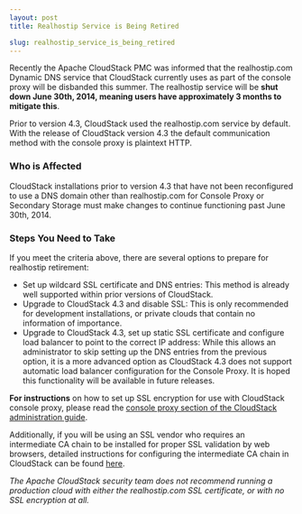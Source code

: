 ```yaml
---
layout: post
title: Realhostip Service is Being Retired

slug: realhostip_service_is_being_retired
---
```

<p>Recently the Apache CloudStack PMC was informed that the realhostip.com Dynamic DNS service that CloudStack currently uses as part of the console proxy will be disbanded this summer.  The realhostip service will be <b>shut down June 30th, 2014, meaning users have approximately 3 months to mitigate this</b>.</p>

<p>Prior to version 4.3, CloudStack used the realhostip.com service by default. With the release of CloudStack version 4.3 the default communication method with the console proxy is plaintext HTTP.</p>

<h3>Who is Affected</h3>
<p>CloudStack installations prior to version 4.3 that have not been reconfigured to use a DNS domain other than realhostip.com for Console Proxy or Secondary Storage must make changes to continue functioning past June 30th, 2014.</p>

<h3>Steps You Need to Take</h3>
<p>If you meet the criteria above, there are several options to prepare for realhostip retirement:</p>
<ul>
  <li> Set up wildcard SSL certificate and DNS entries: This method is already well supported within prior versions of CloudStack.</li>
  <li> Upgrade to CloudStack 4.3 and disable SSL: This is only recommended for development installations, or private clouds that contain no information of importance.</li>
  <li> Upgrade to CloudStack 4.3, set up static SSL certificate and configure load balancer to point to the correct IP address: While this allows an administrator to skip setting up the DNS entries from the previous option, it is a more advanced option as CloudStack 4.3 does not support automatic load balancer configuration for the Console Proxy. It is hoped this functionality will be available in future releases.</li>
</ul>

<p><b>For instructions</b> on how to set up SSL encryption for use with CloudStack console proxy, please read the <a href="http://docs.cloudstack.apache.org/projects/cloudstack-administration/en/latest/systemvm.html#console-proxy">console proxy section of the CloudStack administration guide</a>.</p>

<p>Additionally, if you will be using an SSL vendor who requires an intermediate CA chain to be installed for proper SSL validation by web browsers, detailed instructions for configuring the intermediate CA chain in CloudStack can be found <a href="http://www.chipchilders.com/blog/2013/1/2/undocumented-feature-using-certificate-chains-in-cloudstack.html">here</a>.</p>

<p><i>The Apache CloudStack security team does not recommend running a production cloud with either the realhostip.com SSL certificate, or with no SSL encryption at all.</i></p>
